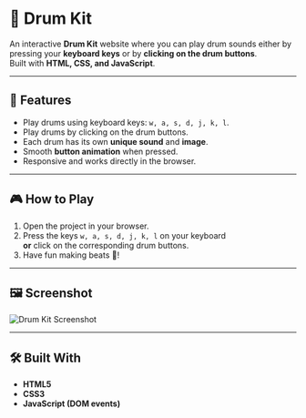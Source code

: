 # 🥁 Drum Kit

An interactive **Drum Kit** website where you can play drum sounds either by pressing your **keyboard keys** or by **clicking on the drum buttons**.  
Built with **HTML, CSS, and JavaScript**.

---

## 🚀 Features
- Play drums using keyboard keys: `w, a, s, d, j, k, l`.
- Play drums by clicking on the drum buttons.
- Each drum has its own **unique sound** and **image**.
- Smooth **button animation** when pressed.
- Responsive and works directly in the browser.

---

## 🎮 How to Play
1. Open the project in your browser.
2. Press the keys `w, a, s, d, j, k, l` on your keyboard  
   **or** click on the corresponding drum buttons.
3. Have fun making beats 🥁!

---

## 🖼️ Screenshot
![Drum Kit Screenshot](images/drum-kit-screenshot.png)  


---

## 🛠️ Built With
- **HTML5**
- **CSS3**
- **JavaScript (DOM events)**
